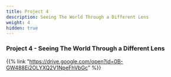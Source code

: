 ```yaml
---
title: Project 4
description: Seeing The World Through a Different Lens
weight: 4
hidden: true
---
```


### Project 4 - Seeing The World Through a Different Lens

{{% link "https://drive.google.com/open?id=0B-GW488Ei2OLYXQ2V1NpeFhVbGc" %}}
